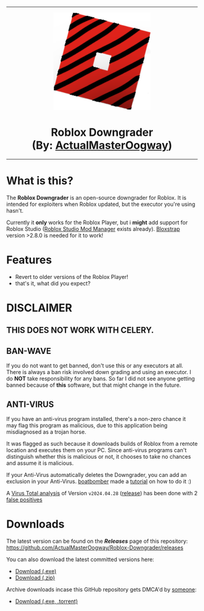 <hr/>

<p align="center">
  <img width="256" height="256" src="https://raw.githubusercontent.com/ActualMasterOogway/Roblox-Downgrader/main/ProjectSrc/Assets/Images/Logo.png"><h1 align=center>Roblox Downgrader<br/>(By: <a href="https://discord.com/users/830031741225009203">ActualMasterOogway</a>)</h1>
  
</p>

<hr/>

# What is this?

The **Roblox Downgrader** is an open-source downgrader for Roblox. It is intended for exploiters when Roblox updated, but the executor you're using hasn't.

Currently it **only** works for the Roblox Player, but i **might** add support for Roblox Studio ([Roblox Studio Mod Manager](https://github.com/MaximumADHD/Roblox-Studio-Mod-Manager) exists already). <a href="https://github.com/pizzaboxer/bloxstrap/">Bloxstrap</a> version >2.8.0 is needed for it to work!

# Features
* Revert to older versions of the Roblox Player!
* that's it, what did you expect?

# DISCLAIMER

## THIS DOES NOT WORK WITH CELERY.

## BAN-WAVE

If you do not want to get banned, don't use this or any executors at all. There is always a ban risk involved down grading and using an executor. I do **NOT** take responsibility for any bans. So far I did not see anyone getting banned because of **this** software, but that might change in the future.

## ANTI-VIRUS

If you have an anti-virus program installed, there's a non-zero chance it may flag this program as malicious, due to this application being misdiagnosed as a trojan horse.<br/>

It was flagged as such because it downloads builds of Roblox from a remote location and executes them on your PC. Since anti-virus programs can't distinguish whether this is malicious or not, it chooses to take no chances and assume it is malicious.<br/>

If your Anti-Virus automatically deletes the Downgrader, you can add an exclusion in your Anti-Virus. <a href="https://twitter.com/BoatbomberRBLX">boatbomber</a> made a <a href="https://twitter.com/BoatbomberRBLX/status/1347262909915738113">tutorial</a> on how to do it :)

A [Virus Total analysis](https://www.virustotal.com/gui/file/a5df226a516fdd4e00e8b49416f21700f307d22aa0aec5cbda1134a66a935d9e) of Version `v2024.04.28` ([release](https://github.com/ActualMasterOogway/Roblox-Downgrader/releases/tag/v2024.04.28)) has been done with 2 [false positives](https://en.wikipedia.org/wiki/Antivirus_software#Problems_caused_by_false_positives)

# Downloads

The latest version can be found on the ***Releases*** page of this repository:<br/>
https://github.com/ActualMasterOogway/Roblox-Downgrader/releases

You can also download the latest committed versions here:
* <a href="https://github.com/ActualMasterOogway/Roblox-Downgrader/raw/main/RobloxDowngrader.exe">Download (.exe)</a></h1>
* <a href="https://github.com/ActualMasterOogway/Roblox-Downgrader/archive/main.zip">Download (.zip)</a>

Archive downloads incase this GitHub repository gets DMCA'd by [someone](https://www.roblox.com/users/45638504/profile):
* <a href="https://archive.org/details/roblox-downgrader">Download (.exe, .torrent)</a></h1>
